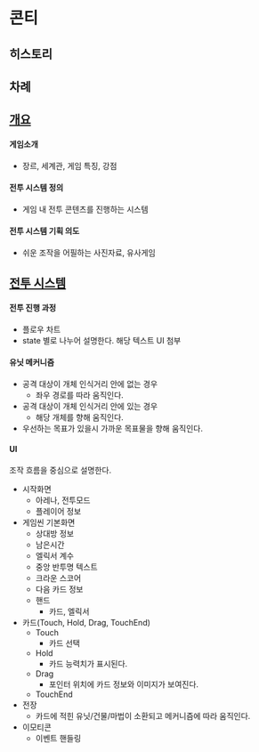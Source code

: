 # 콘티
## 히스토리
## 차례
## [개요](./Draft/개요.md)
#### 게임소개
- 장르, 세계관, 게임 특징, 강점
#### 전투 시스템 정의
- 게임 내 전투 콘텐츠를 진행하는 시스템
#### 전투 시스템 기획 의도
- 쉬운 조작을 어필하는 사진자료, 유사게임

## [전투 시스템](./Draft/전투_시스템.md)
#### 전투 진행 과정
- 플로우 차트
- state 별로 나누어 설명한다. 해당 텍스트 UI 첨부
#### 유닛 메커니즘
- 공격 대상이 개체 인식거리 안에 없는 경우
    - 좌우 경로를 따라 움직인다.
- 공격 대상이 개체 인식거리 안에 있는 경우
    - 해당 개체를 향해 움직인다.
- 우선하는 목표가 있을시 가까운 목표물을 향해 움직인다.

#### UI
조작 흐름을 중심으로 설명한다.

- 시작화면
    - 아레나, 전투모드
    - 플레이어 정보
- 게임씬 기본화면
    - 상대방 정보
    - 남은시간
    - 엘릭서 계수
    - 중앙 반투명 텍스트
    - 크라운 스코어
    - 다음 카드 정보
    - 핸드
        - 카드, 엘릭서
- 카드(Touch, Hold, Drag, TouchEnd)
    - Touch
        - 카드 선택
    - Hold
        - 카드 능력치가 표시된다.
    - Drag
        - 포인터 위치에 카드 정보와 이미지가 보여진다.
    - TouchEnd
- 전장
    - 카드에 적힌 유닛/건물/마법이 소환되고 메커니즘에 따라 움직인다.
- 이모티콘
    - 이벤트 핸들링

